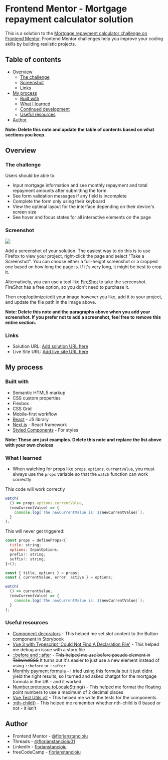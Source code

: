 # Frontend Mentor - Mortgage repayment calculator solution

This is a solution to the [Mortgage repayment calculator challenge on Frontend Mentor](https://www.frontendmentor.io/challenges/mortgage-repayment-calculator-Galx1LXK73). Frontend Mentor challenges help you improve your coding skills by building realistic projects.

## Table of contents

- [Overview](#overview)
  - [The challenge](#the-challenge)
  - [Screenshot](#screenshot)
  - [Links](#links)
- [My process](#my-process)
  - [Built with](#built-with)
  - [What I learned](#what-i-learned)
  - [Continued development](#continued-development)
  - [Useful resources](#useful-resources)
- [Author](#author)

**Note: Delete this note and update the table of contents based on what sections you keep.**

## Overview

### The challenge

Users should be able to:

- Input mortgage information and see monthly repayment and total repayment amounts after submitting the form
- See form validation messages if any field is incomplete
- Complete the form only using their keyboard
- View the optimal layout for the interface depending on their device's screen size
- See hover and focus states for all interactive elements on the page

### Screenshot

![](./screenshot.jpg)

Add a screenshot of your solution. The easiest way to do this is to use Firefox to view your project, right-click the page and select "Take a Screenshot". You can choose either a full-height screenshot or a cropped one based on how long the page is. If it's very long, it might be best to crop it.

Alternatively, you can use a tool like [FireShot](https://getfireshot.com/) to take the screenshot. FireShot has a free option, so you don't need to purchase it.

Then crop/optimize/edit your image however you like, add it to your project, and update the file path in the image above.

**Note: Delete this note and the paragraphs above when you add your screenshot. If you prefer not to add a screenshot, feel free to remove this entire section.**

### Links

- Solution URL: [Add solution URL here](https://your-solution-url.com)
- Live Site URL: [Add live site URL here](https://your-live-site-url.com)

## My process

### Built with

- Semantic HTML5 markup
- CSS custom properties
- Flexbox
- CSS Grid
- Mobile-first workflow
- [React](https://reactjs.org/) - JS library
- [Next.js](https://nextjs.org/) - React framework
- [Styled Components](https://styled-components.com/) - For styles

**Note: These are just examples. Delete this note and replace the list above with your own choices**

### What I learned

- When watching for props like `props.options.currentValue`, you must always use the `props` variable so that the `watch` function can work correctly

This code will work correctly

```js
watch(
  () => props.options.currentValue,
  (newCurrentValue) => {
    console.log(`The newCurrentValue is: ${newCurrentValue}`);
  }
);
```

This will never get triggered:

```js
const props = defineProps<{
  title: string;
  options: InputOptions;
  prefix?: string;
  suffix?: string;
}>();

const { title, options } = props;
const { currentValue, error, active } = options;

watch(
  () => currentValue,
  (newCurrentValue) => {
    console.log(`The newCurrentValue is: ${newCurrentValue}`);
  }
);
```

### Useful resources

- [Component decorators](https://storybook.js.org/docs/writing-stories/decorators#component-decorators) - This helped me set slot content to the Button component in Storybook
- [Vue 3 with Typescript 'Could Not Find A Declaration File'](https://stackoverflow.com/a/78137284/12159189) - This helped me debug an issue with a story file
- [::before and ::after](https://tailwindcss.com/docs/hover-focus-and-other-states#before-and-after) - ~~This helped me use before pseudo element in TailwindCSS~~ It turns out it's easier to just use a new element instead of using `::before` or `::after`
- [Monthly payment formula](https://en.wikipedia.org/wiki/Mortgage_calculator#Monthly_payment_formula) - I tried using this formula but it just didnt yield the right results, so I turned and asked chatgpt for the mortgage formula in the UK - and it worked
- [Number.prototype.toLocaleString()](https://developer.mozilla.org/en-US/docs/Web/JavaScript/Reference/Global_Objects/Number/toLocaleString#using_options) - This helped me format the floating point numbers to use a maximum of 2 decimal places
- [Vue Test Utils v2](https://test-utils.vuejs.org/guide/) - This helped me write the tests for the components
- [:nth-child()](https://developer.mozilla.org/en-US/docs/Web/CSS/:nth-child) - This helped me remember whether nth-child is 0 based or not - it isn't

## Author

- Frontend Mentor - [@florianstancioiu](https://www.frontendmentor.io/profile/florianstancioiu)
- Threads - [@florianstancioiu01](https://www.threads.com/@florianstancioiu01)
- LinkedIn - [florianstancioiu](https://www.linkedin.com/in/florian-stancioiu-765661349/)
- freeCodeCamp - [florianstancioiu](https://www.freecodecamp.org/florianstancioiu)
